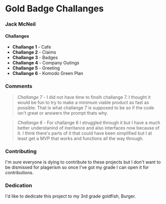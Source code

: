 # Gold Badge Challanges

### Jack McNeil

#### Challanges

- **Challange 1** - Cafe
- **Challange 2** - Claims
- **Challange 3** - Badges
- **Challange 4** - Company Outings
- **Challange 5** - Greeting
- **Challange 6** - Komodo Green Plan

### Comments
> *Challange 7* - I did not have time to finsih challange 7. I thought it would be fun to try to make a minimum viable product as fast as possible. That is what challange 7 is supposed to be so if the code isn't great or answers the prompt thats why. 

> *Challange 6* - For challange 6 I struggled through it but I have a much better understanind of ineritance and also interfaces now because of it. I think there's parts of it that could have been simplified but I at least get a MVP that works and functions all the way through. 

### Contributing
I'm sure everyone is dying to contribute to these projects but I don't want to be dismissed for plagerism so once I've got my grade I can open it for contributions.

### Dedication
I'd like to dedicate this project to my 3rd grade goldfish, Burger.
